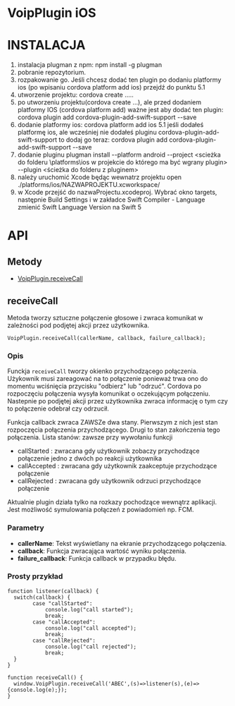 # VoipPlugin iOS

# INSTALACJA
1. instalacja plugman z npm: npm install -g plugman
2. pobranie repozytorium.
3. rozpakowanie go.
Jeśli chcesz dodać ten plugin po dodaniu platformy ios (po wpisaniu cordova platform add ios) przejdź do punktu 5.1
5. utworzenie projektu: cordova create .....
4. po utworzeniu projektu(cordova create ...), ale przed dodaniem platformy IOS (cordova platform add) ważne jest aby dodać ten plugin: cordova plugin add cordova-plugin-add-swift-support --save
5. dodanie platformy ios: cordova platform add ios
5.1 jeśli dodałeś platformę ios, ale wcześniej nie dodałeś pluginu cordova-plugin-add-swift-support to dodaj go teraz: cordova plugin add cordova-plugin-add-swift-support --save
6. dodanie pluginu plugman install --platform android --project <scieżka do folderu \platforms\ios w projekcie do którego ma być wgrany plugin> --plugin <ścieżka do folderu z pluginem>
7. należy uruchomić Xcode będąc wewnatrz projektu open ./platforms/ios/NAZWAPROJEKTU.xcworkspace/
8. w Xcode przejść do nazwaProjectu.xcodeproj. Wybrać okno targets, następnie Build Settings i w zakładce Swift Compiler - Language zmienić Swift Language Version na Swift 5

# API

## Metody

- [VoipPlugin.receiveCall](#receiveCall)



## receiveCall

Metoda tworzy sztuczne połączenie głosowe i zwraca komunikat w zależności pod podjętej akcji przez użytkownika.

    VoipPlugin.receiveCall(callerName, callback, failure_callback);

### Opis

Funckja `receiveCall` tworzy okienko przychodzącego połączenia. Użykownik musi zareagować na to połączenie ponieważ trwa ono do momentu wciśnięcia przycisku "odbierz" lub "odrzuć". Cordova po rozpoczęciu połączenia wysyła komunikat o oczekującym połączeniu. Nastepnie po podjętej akcji przez użytkownika zwraca informację o tym czy to połączenie odebrał czy odrzucił.

Funkcja callback zwraca ZAWSZe dwa stany. Pierwszym z nich jest stan rozpoczęcia połączenia przychodzącego. Drugi to stan zakończenia tego połączenia.
Lista stanów:
  zawsze przy wywołaniu funkcji
- callStarted : zwracana gdy użytkownik zobaczy przychodzące połączenie
  jedno z dwóch po reakcji użytkownika
- callAccepted : zwracana gdy użytkownik zaakceptuje przychodzące połączenie
- callRejected : zwracana gdy użytkownik odrzuci przychodzące połączenie


Aktualnie plugin działa tylko na rozkazy pochodzące wewnątrz aplikacji.
Jest możliwość symulowania połączeń z powiadomień np. FCM.

### Parametry

- __callerName__: Tekst wyświetlany na ekranie przychodzącego połączenia.
- __callback__: Funkcja zwracająca wartość wyniku połączenia.
- __failure_callback__: Funkcja callback w przypadku błędu.

### Prosty przykład

    function listener(callback) {
      switch(callback) {
            case "callStarted":
                console.log("call started");
                break;
            case "callAccepted":
                console.log("call accepted");
                break;
            case "callRejected":
                console.log("call rejected");
                break;
      }
    }
    
    function receiveCall() {
      window.VoipPlugin.receiveCall('ABEC',(s)=>listener(s),(e)=>{console.log(e);});
    }
